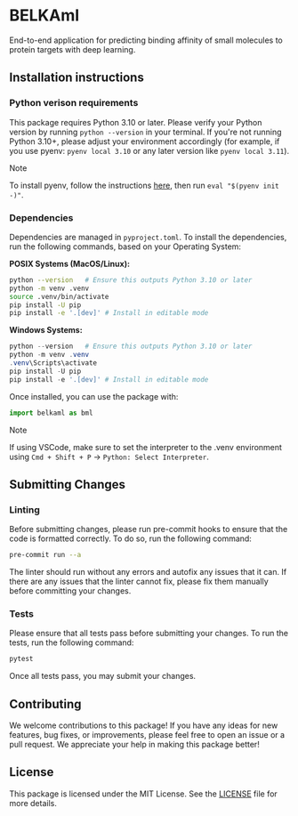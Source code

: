 # BELKAml

End-to-end application for predicting binding affinity of small molecules to protein targets with deep learning.

## Installation instructions

### Python verison requirements
This package requires Python 3.10 or later. Please verify your Python version by running `python --version` in your terminal. If you're not running Python 3.10+, please adjust your environment accordingly (for example, if you use pyenv: `pyenv local 3.10` or any later version like `pyenv local 3.11`).

> [!NOTE]
> To install pyenv, follow the instructions [here](https://github.com/pyenv/pyenv?tab=readme-ov-file#installation), then run `eval "$(pyenv init -)"`.

### Dependencies
Dependencies are managed in `pyproject.toml`. To install the dependencies, run the following commands, based on your Operating System:

**POSIX Systems (MacOS/Linux):**

```bash
python --version   # Ensure this outputs Python 3.10 or later
python -m venv .venv
source .venv/bin/activate
pip install -U pip
pip install -e '.[dev]' # Install in editable mode
```
**Windows Systems:**
```powershell
python --version   # Ensure this outputs Python 3.10 or later
python -m venv .venv
.venv\Scripts\activate
pip install -U pip
pip install -e '.[dev]' # Install in editable mode
```

Once installed, you can use the package with:
```python
import belkaml as bml
```

> [!NOTE]
> If using VSCode, make sure to set the interpreter to the .venv environment using `Cmd + Shift + P` -> `Python: Select Interpreter`.

## Submitting Changes
### Linting
Before submitting changes, please run pre-commit hooks to ensure that the code is formatted correctly. To do so, run the following command:
```bash
pre-commit run --a
```
The linter should run without any errors and autofix any issues that it can. If there are any issues that the linter cannot fix, please fix them manually before committing your changes.


### Tests
Please ensure that all tests pass before submitting your changes. To run the tests, run the following command:
```bash
pytest
```
Once all tests pass, you may submit your changes.

## Contributing
We welcome contributions to this package! If you have any ideas for new features, bug fixes, or improvements, please feel free to open an issue or a pull request. We appreciate your help in making this package better!

## License
This package is licensed under the MIT License. See the [LICENSE](LICENSE) file for more details.
